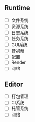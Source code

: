 
## Runtime

- [ ] 文件系统
- [ ] 资源系统
- [ ] 日志系统
- [ ] 任务系统
- [ ] GUI系统
- [ ] 音视频
- [ ] 配置
- [ ] Render
- [ ] 网络

## Editor

- [ ] 打包管理
- [ ] CI系统
- [ ] 托管系统
- [ ] 网络